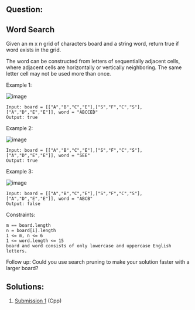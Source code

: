 ## Question:

## Word Search

Given an m x n grid of characters board and a string word, return true if word exists in the grid.

The word can be constructed from letters of sequentially adjacent cells, where adjacent cells are horizontally or vertically neighboring. The same letter cell may not be used more than once.

 

Example 1:

![image](https://user-images.githubusercontent.com/58622363/136426223-941fd0b4-0c16-49fa-a7d2-c8f239b3246e.png)

    Input: board = [["A","B","C","E"],["S","F","C","S"],["A","D","E","E"]], word = "ABCCED"
    Output: true

Example 2:

![image](https://user-images.githubusercontent.com/58622363/136426209-943bcce5-3800-4b9a-8898-c5f2d84f7691.png)

    Input: board = [["A","B","C","E"],["S","F","C","S"],["A","D","E","E"]], word = "SEE"
    Output: true

Example 3:

    
![image](https://user-images.githubusercontent.com/58622363/136426182-b3990509-1de0-417a-879a-956c20dc1ceb.png)

    Input: board = [["A","B","C","E"],["S","F","C","S"],["A","D","E","E"]], word = "ABCB"
    Output: false
 

Constraints:

    m == board.length
    n = board[i].length
    1 <= m, n <= 6
    1 <= word.length <= 15
    board and word consists of only lowercase and uppercase English letters.
 

Follow up: Could you use search pruning to make your solution faster with a larger board?

## Solutions:
1. [Submission 1](./solution1.cpp) (Cpp)